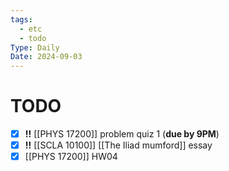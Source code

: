 ```yaml
---
tags:
  - etc
  - todo
Type: Daily
Date: 2024-09-03
---
```

# TODO
- [x] **!!** [[PHYS 17200]] problem quiz 1 (**due by 9PM**)
- [x] **!!** [[SCLA 10100]] [[The Iliad mumford]] essay
- [x] [[PHYS 17200]] HW04